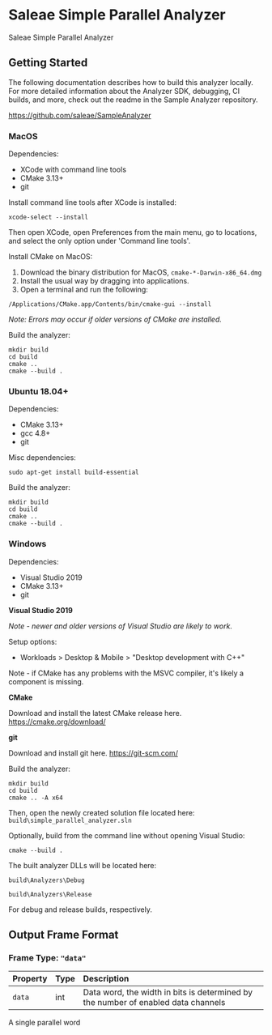 # Saleae Simple Parallel Analyzer

Saleae Simple Parallel Analyzer

## Getting Started

The following documentation describes how to build this analyzer locally. For more detailed information about the Analyzer SDK, debugging, CI builds, and more, check out the readme in the Sample Analyzer repository.

https://github.com/saleae/SampleAnalyzer

### MacOS

Dependencies:

- XCode with command line tools
- CMake 3.13+
- git

Install command line tools after XCode is installed:

```
xcode-select --install
```

Then open XCode, open Preferences from the main menu, go to locations, and select the only option under 'Command line tools'.

Install CMake on MacOS:

1. Download the binary distribution for MacOS, `cmake-*-Darwin-x86_64.dmg`
2. Install the usual way by dragging into applications.
3. Open a terminal and run the following:

```
/Applications/CMake.app/Contents/bin/cmake-gui --install
```

_Note: Errors may occur if older versions of CMake are installed._

Build the analyzer:

```
mkdir build
cd build
cmake ..
cmake --build .
```

### Ubuntu 18.04+

Dependencies:

- CMake 3.13+
- gcc 4.8+
- git

Misc dependencies:

```
sudo apt-get install build-essential
```

Build the analyzer:

```
mkdir build
cd build
cmake ..
cmake --build .
```

### Windows

Dependencies:

- Visual Studio 2019
- CMake 3.13+
- git

**Visual Studio 2019**

_Note - newer and older versions of Visual Studio are likely to work._

Setup options:

- Workloads > Desktop & Mobile > "Desktop development with C++"

Note - if CMake has any problems with the MSVC compiler, it's likely a component is missing.

**CMake**

Download and install the latest CMake release here.
https://cmake.org/download/

**git**

Download and install git here.
https://git-scm.com/

Build the analyzer:

```
mkdir build
cd build
cmake .. -A x64
```

Then, open the newly created solution file located here: `build\simple_parallel_analyzer.sln`

Optionally, build from the command line without opening Visual Studio:

```
cmake --build .
```

The built analyzer DLLs will be located here:

`build\Analyzers\Debug`

`build\Analyzers\Release`

For debug and release builds, respectively.


## Output Frame Format
  
### Frame Type: `"data"`

| Property | Type | Description |
| :--- | :--- | :--- |
| `data` | int | Data word, the width in bits is determined by the number of enabled data channels |

A single parallel word

